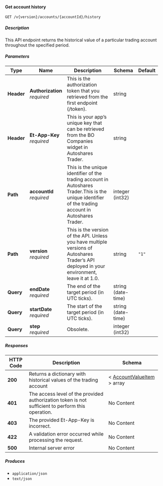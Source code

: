 
<a name="useraccounts_getaccounthistory"></a>
#### Get account history
```
GET /v{version}/accounts/{accountId}/history
```


##### Description
This API endpoint returns the historical value of a particular trading account throughout the specified period.


##### Parameters

|Type|Name|Description|Schema|Default|
|---|---|---|---|---|
|**Header**|**Authorization**  <br>*required*|This is the authorization token that you retrieved from the first endpoint (/token).|string||
|**Header**|**Et-App-Key**  <br>*required*|This is your app’s unique key that can be retrieved from the BO Companies widget in Autoshares Trader.|string||
|**Path**|**accountId**  <br>*required*|This is the unique identifier of the trading account in Autoshares Trader.This is the unique identifier of the trading account in Autoshares Trader.|integer (int32)||
|**Path**|**version**  <br>*required*|This is the version of the API. Unless you have multiple versions of Autoshares Trader’s API deployed in your environment, leave it at 1.0.|string|`"1"`|
|**Query**|**endDate**  <br>*required*|The end of the target period (in UTC ticks).|string (date-time)||
|**Query**|**startDate**  <br>*required*|The start of the target period (in UTC ticks).|string (date-time)||
|**Query**|**step**  <br>*required*|Obsolete.|integer (int32)||


##### Responses

|HTTP Code|Description|Schema|
|---|---|---|
|**200**|Returns a dictionary with historical values of the trading account|< [AccountValueItem](#accountvalueitem) > array|
|**401**|The access level of the provided authorization token is not sufficient to perform this operation.|No Content|
|**403**|The provided Et-App-Key is incorrect.|No Content|
|**422**|A validation error occurred while processing the request.|No Content|
|**500**|Internal server error|No Content|


##### Produces

* `application/json`
* `text/json`



